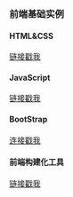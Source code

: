 ### 前端基础实例
#### HTML&CSS
[链接戳我](https://github.com/WillJE/WebDevelop/tree/gh-pages/Html%26CSS)

#### JavaScript
[链接戳我](https://github.com/WillJE/WebDevelop/tree/gh-pages/JavaScript)

#### BootStrap
[连接戳我](https://github.com/WillJE/WebDevelop/tree/gh-pages/bootstrapTest)

#### 前端构建化工具
[链接戳我](https://github.com/WillJE/WebDevelop/tree/gh-pages/BuildTools/gulpProject)

